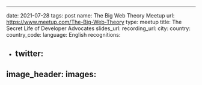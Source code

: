 ---
date: 2021-07-28
tags: post
name: The Big Web Theory Meetup
url: https://www.meetup.com/The-Big-Web-Theory
type: meetup
title: The Secret Life of Developer Advocates
slides_url: 
recording_url: 
city: 
country: 
country_code: 
language: English
recognitions:
  - twitter:
    - 
image_header: 
images:
  - 
